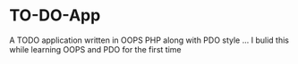 # TO-DO-App
A TODO application written in OOPS PHP along with PDO style ... I bulid this while learning OOPS and PDO for the first time 
